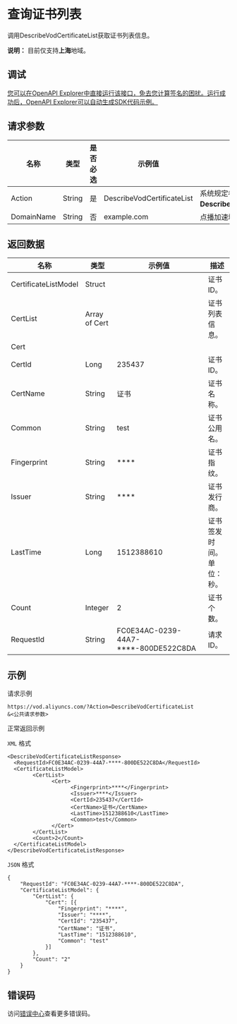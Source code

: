 # 查询证书列表

调用DescribeVodCertificateList获取证书列表信息。

**说明：** 目前仅支持**上海**地域。

## 调试

[您可以在OpenAPI Explorer中直接运行该接口，免去您计算签名的困扰。运行成功后，OpenAPI Explorer可以自动生成SDK代码示例。](https://api.aliyun.com/#product=vod&api=DescribeVodCertificateList&type=RPC&version=2017-03-21)

## 请求参数

|名称|类型|是否必选|示例值|描述|
|--|--|----|---|--|
|Action|String|是|DescribeVodCertificateList|系统规定参数。取值：**DescribeVodCertificateList**。 |
|DomainName|String|否|example.com|点播加速域名。 |

## 返回数据

|名称|类型|示例值|描述|
|--|--|---|--|
|CertificateListModel|Struct| |证书ID。 |
|CertList|Array of Cert| |证书列表信息。 |
|Cert| | | |
|CertId|Long|235437|证书ID。 |
|CertName|String|证书|证书名称。 |
|Common|String|test|证书公用名。 |
|Fingerprint|String|\*\*\*\*|证书指纹。 |
|Issuer|String|\*\*\*\*|证书发行商。 |
|LastTime|Long|1512388610|证书签发时间。单位：秒。 |
|Count|Integer|2|证书个数。 |
|RequestId|String|FC0E34AC-0239-44A7-\*\*\*\*-800DE522C8DA|请求ID。 |

## 示例

请求示例

```
https://vod.aliyuncs.com/?Action=DescribeVodCertificateList
&<公共请求参数>
```

正常返回示例

`XML` 格式

```
<DescribeVodCertificateListResponse>
  <RequestId>FC0E34AC-0239-44A7-****-800DE522C8DA</RequestId>
  <CertificateListModel>
        <CertList>
              <Cert>
                    <Fingerprint>****</Fingerprint>
                    <Issuer>****</Issuer>
                    <CertId>235437</CertId>
                    <CertName>证书</CertName>
                    <LastTime>1512388610</LastTime>
                    <Common>test</Common>
              </Cert>
        </CertList>
        <Count>2</Count>
  </CertificateListModel>
</DescribeVodCertificateListResponse>
```

`JSON` 格式

```
{
	"RequestId": "FC0E34AC-0239-44A7-****-800DE522C8DA",
	"CertificateListModel": {
		"CertList": {
			"Cert": [{
				"Fingerprint": "****",
				"Issuer": "****",
				"CertId": "235437",
				"CertName": "证书",
				"LastTime": "1512388610",
				"Common": "test"
			}]
		},
		"Count": "2"
	}
}
```

## 错误码

访问[错误中心](https://error-center.alibabacloud.com/status/product/vod)查看更多错误码。

